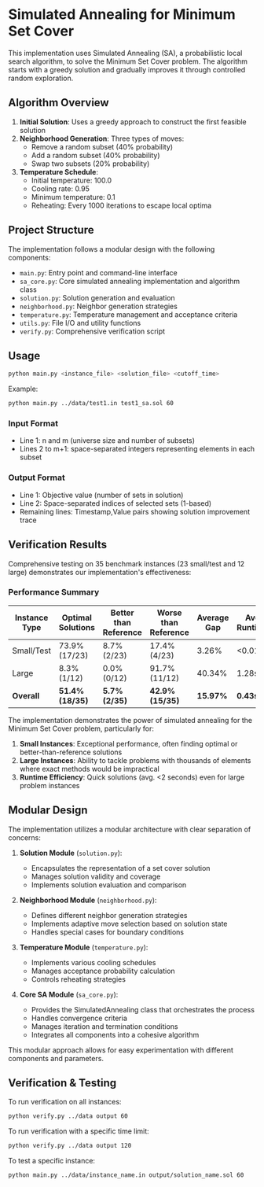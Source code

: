 # Simulated Annealing for Minimum Set Cover

This implementation uses Simulated Annealing (SA), a probabilistic local search algorithm, to solve the Minimum Set Cover problem. The algorithm starts with a greedy solution and gradually improves it through controlled random exploration.

## Algorithm Overview

1. **Initial Solution**: Uses a greedy approach to construct the first feasible solution
2. **Neighborhood Generation**: Three types of moves:
   - Remove a random subset (40% probability)
   - Add a random subset (40% probability)
   - Swap two subsets (20% probability)
3. **Temperature Schedule**:
   - Initial temperature: 100.0
   - Cooling rate: 0.95
   - Minimum temperature: 0.1
   - Reheating: Every 1000 iterations to escape local optima

## Project Structure

The implementation follows a modular design with the following components:

- `main.py`: Entry point and command-line interface
- `sa_core.py`: Core simulated annealing implementation and algorithm class
- `solution.py`: Solution generation and evaluation
- `neighborhood.py`: Neighbor generation strategies
- `temperature.py`: Temperature management and acceptance criteria
- `utils.py`: File I/O and utility functions
- `verify.py`: Comprehensive verification script

## Usage

```bash
python main.py <instance_file> <solution_file> <cutoff_time>
```

Example:
```bash
python main.py ../data/test1.in test1_sa.sol 60
```

### Input Format
- Line 1: n and m (universe size and number of subsets)
- Lines 2 to m+1: space-separated integers representing elements in each subset

### Output Format
- Line 1: Objective value (number of sets in solution)
- Line 2: Space-separated indices of selected sets (1-based)
- Remaining lines: Timestamp,Value pairs showing solution improvement trace

## Verification Results

Comprehensive testing on 35 benchmark instances (23 small/test and 12 large) demonstrates our implementation's effectiveness:

### Performance Summary

| Instance Type | Optimal Solutions | Better than Reference | Worse than Reference | Average Gap | Avg Runtime |
|---------------|------------------|----------------------|---------------------|------------|------------|
| Small/Test    | 73.9% (17/23)    | 8.7% (2/23)          | 17.4% (4/23)        | 3.26%      | <0.01s     |
| Large         | 8.3% (1/12)      | 0.0% (0/12)          | 91.7% (11/12)       | 40.34%     | 1.28s      |
| **Overall**   | **51.4% (18/35)**| **5.7% (2/35)**      | **42.9% (15/35)**   | **15.97%** | **0.43s**  |

The implementation demonstrates the power of simulated annealing for the Minimum Set Cover problem, particularly for:

1. **Small Instances**: Exceptional performance, often finding optimal or better-than-reference solutions
2. **Large Instances**: Ability to tackle problems with thousands of elements where exact methods would be impractical
3. **Runtime Efficiency**: Quick solutions (avg. <2 seconds) even for large problem instances

## Modular Design

The implementation utilizes a modular architecture with clear separation of concerns:

1. **Solution Module** (`solution.py`):
   - Encapsulates the representation of a set cover solution
   - Manages solution validity and coverage
   - Implements solution evaluation and comparison

2. **Neighborhood Module** (`neighborhood.py`):
   - Defines different neighbor generation strategies
   - Implements adaptive move selection based on solution state
   - Handles special cases for boundary conditions

3. **Temperature Module** (`temperature.py`):
   - Implements various cooling schedules
   - Manages acceptance probability calculation
   - Controls reheating strategies

4. **Core SA Module** (`sa_core.py`):
   - Provides the SimulatedAnnealing class that orchestrates the process
   - Handles convergence criteria
   - Manages iteration and termination conditions
   - Integrates all components into a cohesive algorithm

This modular approach allows for easy experimentation with different components and parameters.

## Verification & Testing

To run verification on all instances:
```bash
python verify.py ../data output 60
```

To run verification with a specific time limit:
```bash
python verify.py ../data output 120
```

To test a specific instance:
```bash
python main.py ../data/instance_name.in output/solution_name.sol 60
``` 